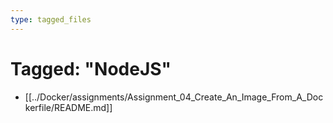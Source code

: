 ```yaml
---
type: tagged_files
---
```

# Tagged: "NodeJS"

- [[../Docker/assignments/Assignment_04_Create_An_Image_From_A_Dockerfile/README.md]]
